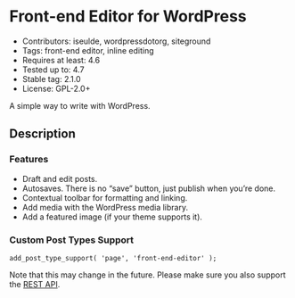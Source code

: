 # Front-end Editor for WordPress

* Contributors:      iseulde, wordpressdotorg, siteground
* Tags:              front-end editor, inline editing
* Requires at least: 4.6
* Tested up to:      4.7
* Stable tag:        2.1.0
* License:           GPL-2.0+

A simple way to write with WordPress.

## Description

### Features

* Draft and edit posts.
* Autosaves. There is no “save” button, just publish when you’re done.
* Contextual toolbar for formatting and linking.
* Add media with the WordPress media library.
* Add a featured image (if your theme supports it).

### Custom Post Types Support

    add_post_type_support( 'page', 'front-end-editor' );

Note that this may change in the future. Please make sure you also support the [REST API](http://v2.wp-api.org/extending/custom-content-types/).
